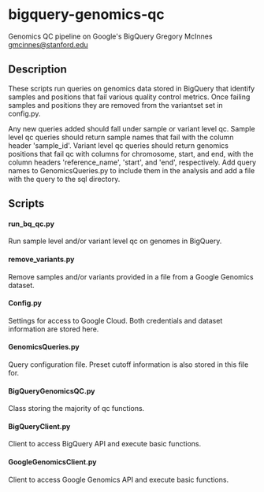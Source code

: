# bigquery-genomics-qc
Genomics QC pipeline on Google's BigQuery
Gregory McInnes
gmcinnes@stanford.edu

## Description
These scripts run queries on genomics data stored in BigQuery that identify samples and positions that fail various quality control metrics.  Once failing samples and positions they are removed from the variantset set in config.py.

Any new queries added should fall under sample or variant level qc.  Sample level qc queries should return sample names that fail with the column header 'sample_id'.  Variant level qc queries should return genomics positions that fail qc with columns for chromosome, start, and end, with the column headers 'reference_name', 'start', and 'end', respectively.  Add query names to GenomicsQueries.py to include them in the analysis and add a file with the query to the sql directory.

## Scripts
#### run_bq_qc.py
Run sample level and/or variant level qc on genomes in BigQuery.  

#### remove_variants.py
Remove samples and/or variants provided in a file from a Google Genomics dataset.

#### Config.py
Settings for access to Google Cloud. Both credentials and dataset information are stored here.

#### GenomicsQueries.py
Query configuration file.  Preset cutoff information is also stored in this file for. 

#### BigQueryGenomicsQC.py
Class storing the majority of qc functions.

#### BigQueryClient.py
Client to access BigQuery API and execute basic functions.

#### GoogleGenomicsClient.py
Client to access Google Genomics API and execute basic functions.

 
